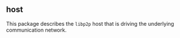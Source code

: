 ## host

This package describes the `libp2p` host that is driving the underlying communication network.
